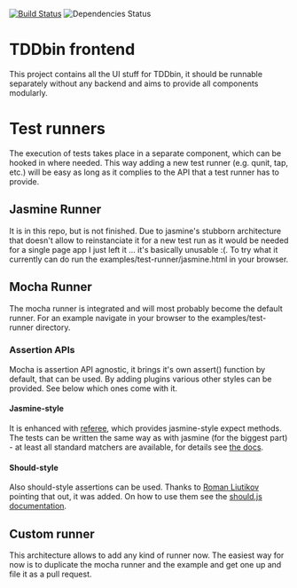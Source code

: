 [![Build Status](https://travis-ci.org/uxebu/tddbin-frontend.svg)](https://travis-ci.org/uxebu/tddbin-frontend)
![Dependencies Status](https://david-dm.org/uxebu/tddbin-frontend.png)


# TDDbin frontend

This project contains all the UI stuff for TDDbin, it should be runnable separately
without any backend and aims to provide all components modularly.

# Test runners

The execution of tests takes place in a separate component, which can be hooked in
where needed.
This way adding a new test runner (e.g. qunit, tap, etc.) will be easy as long as it
complies to the API that a test runner has to provide.

## Jasmine Runner
It is in this repo, but is not finished.
Due to jasmine's stubborn architecture that doesn't allow to reinstanciate it for a new test run
as it would be needed for a single page app I just left it ... it's basically unusable :(.
To try what it currently can do run the examples/test-runner/jasmine.html in your browser.

## Mocha Runner
The mocha runner is integrated and will most probably become the default runner.
For an example navigate in your browser to the examples/test-runner directory.

### Assertion APIs
Mocha is assertion API agnostic, it brings it's own assert() function by default, that can be used.
By adding plugins various other styles can be provided. See below which ones come with it.
 
#### Jasmine-style
It is enhanced with [referee](https://github.com/busterjs/referee), which provides jasmine-style expect methods.
The tests can be written the same way as with jasmine (for the biggest part) - at least
all standard matchers are available, for details see [the docs](http://docs.busterjs.org/en/latest/modules/referee/#expectations).

#### Should-style
Also should-style assertions can be used. Thanks to [Roman Liutikov](https://twitter.com/roman01la/status/496720629555798016)
pointing that out, it was added. On how to use them see the [should.js documentation](https://github.com/visionmedia/should.js#assertions).

## Custom runner
This architecture allows to add any kind of runner now.
The easiest way for now is to duplicate the mocha runner and the example
and get one up and file it as a pull request.
